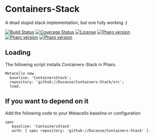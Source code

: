 # Containers-Stack
A dead stupid stack implementation, but one fully working :)

[![Build Status](https://travis-ci.com/Ducasse/Containers-Stack.svg?branch=master)](https://travis-ci.com/Ducasse/Containers-Stack)
[![Coverage Status](https://coveralls.io/repos/github//Ducasse/Containers-Stack/badge.svg?branch=master)](https://coveralls.io/github//Ducasse/Containers-Stack?branch=master)
[![License](https://img.shields.io/badge/license-MIT-blue.svg)]()
[![Pharo version](https://img.shields.io/badge/Pharo-6.1-%23aac9ff.svg)](https://pharo.org/download)
[![Pharo version](https://img.shields.io/badge/Pharo-7.0-%23aac9ff.svg)](https://pharo.org/download)
[![Pharo version](https://img.shields.io/badge/Pharo-8.0-%23aac9ff.svg)](https://pharo.org/download)
<!-- [![Build status](https://ci.appveyor.com/api/projects/status/1wdnjvmlxfbml8qo?svg=true)](https://ci.appveyor.com/project/olekscode/dataframe)  -->

## Loading 
The following script installs Containers-Stack in Pharo.

```smalltalk
Metacello new
  baseline: 'ContainersStack';
  repository: 'github://Ducasse/Containers-Stack/src';
  load.
```

## If you want to depend on it 

Add the following code to your Metacello baseline or configuration 

```smalltalk
spec 
   baseline: 'ContainersStack' 
   with: [ spec repository: 'github://Ducasse/Containers-Stack' ].
```
